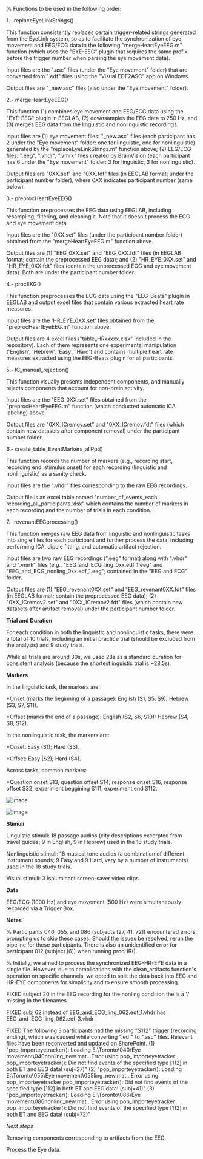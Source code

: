 % Functions to be used in the following order:

1.- replaceEyeLinkStrings() <br />

This function consistently replaces certain trigger-related strings generated from the EyeLink system, so as to facilitate the synchronization of eye movement and EEG/ECG data in the following "mergeHeartEyeEEG.m" function (which uses the "EYE-EEG" plugin that requires the same prefix before the trigger number when parsing the eye movement data). <br />

Input files are the ".asc" files (under the "Eye movement" folder) that are converted from ".edf" files using the "Visual EDF2ASC" app on Windows. <br />

Output files are "_new.asc" files (also under the "Eye movement" folder).

2.- mergeHeartEyeEEG() <br />

This function (1) combines eye movement and EEG/ECG data using the "EYE-EEG" plugin in EEGLAB, (2) downsamples the EEG data to 250 Hz, and (3) merges EEG data from the linguistic and nonlinguistic recordings. <br />

Input files are (1) eye movement files: "_new.asc" files (each participant has 2 under the "Eye movement" folder: one for linguistic, one for nonlinguistic) generated by the "replaceEyeLinkStrings.m" function above; (2) EEG/ECG files: ".eeg", ".vhdr", ".vmrk" files created by BrainVision (each participant has 6 under the "Eye movement" folder: 3 for linguistic, 3 for nonlinguistic). <br />

Output files are "0XX.set" and "0XX.fdt" files (in EEGLAB format; under the participant number folder), where 0XX indicates participant number (same below).

3.- preprocHeartEyeEEG() <br />

This function preprocesses the EEG data using EEGLAB, including resampling, filtering, and cleaning it. Note that it doesn't process the ECG and eye movement data. <br />

Input files are the "0XX.set" files (under the participant number folder) obtained from the "mergeHeartEyeEEG.m" function above. <br />

Output files are (1) "EEG_0XX.set" and "EEG_0XX.fdt" files (in EEGLAB format; contain the preprocessed EEG data); and (2) "HR_EYE_0XX.set" and "HR_EYE_0XX.fdt" files (contain the  unprocessed ECG and eye movement data). Both are under the participant number folder.

4.- procEKG() <br />

This function preprocesses the ECG data using the "EEG-Beats" plugin in EEGLAB and output excel files that contain various extracted heart rate measures. <br />

Input files are the 'HR_EYE_0XX.set' files obtained from the "preprocHeartEyeEEG.m" function above. <br />

Output files are 4 excel files ("table_HRxxxxx.xlsx" included in the repository). Each of them represents one experimental manipulation ('English', 'Hebrew', 'Easy', 'Hard') and contains multiple heart rate measures extracted using the EEG-Beats plugin for all participants.

5.- IC_manual_rejection()  <br />

This function visually presents independent components, and manually rejects components that account for non-brain activity.  <br />

Input files are the "EEG_0XX.set" files obtained from the "preprocHeartEyeEEG.m" function (which conducted automatic ICA labeling) above.  

Output files are "0XX_ICremov.set" and "0XX_ICremov.fdt" files (which contain new datasets after component removal) under the participant number folder. 

6.- create_table_EventMarkers_allPpt()  <br />

This function records the number of markers (e.g., recording start, recording end, stimulus onset) for each recording (linguistic and nonlinguistic) as a sanity check. <br /> 

Input files are the ".vhdr" files corresponding to the raw EEG recordings. 

Output file is an excel table named "number_of_events_each recording_all_participants.xlsx" which contains the number of markers in each recording and the number of trials in each condition.

7.- revenantEEGprocessing() <br />

This function merges raw EEG data from linguistic and nonlinguistic tasks into single files for each participant and further process the data, including
performing ICA, dipole fitting, and automatic artifact rejection. <br /> 

Input files are two raw EEG recordings (".eeg" format) along with ".vhdr" and ".vmrk" files (e.g., "EEG_and_ECG_ling_0xx.edf_1.eeg" and "EEG_and_ECG_nonling_0xx.edf_1.eeg"; contained in the "EEG and ECG" folder.

Output files are (1) "EEG_revenant0XX.set" and "EEG_revenant0XX.fdt" files (in EEGLAB format; contain the preprocessed EEG data); (2) "0XX_ICremov2.set" and "0XX_ICremov2.fdt" files (which contain new datasets after artifact removal) under the participant number folder. <br />


**Trial and Duration**

For each condition in both the linguistic and nonlinguistic tasks, there were a total of 10 trials, including an initial practice trial (should be excluded from the analysis) and 9 study trials.

While all trials are around 30s, we used 28s as a standard duration for consistent analysis (because the shortest inguistic trial is ~28.5s). 

**Markers**

In the linguistic task, the markers are:

  *Onset (marks the beginning of a passage): English (S1, S5, S9); Hebrew (S3, S7, S11).
  
  *Offset (marks the end of a passage): English (S2, S6, S10): Hebrew (S4, S8, S12). 

In the nonlinguistic task, the markers are:

  *Onset: Easy (S1); Hard (S3).
  
  *Offset: Easy (S2); Hard (S4).
  
Across tasks, common markers:
 
  *Question onset S13, question offset S14; response onset S16, response offset S32; experiment beggining S111, experiment end S112.

![image](https://github.com/AlejandroPerezB2B/Syncbeateyeeg/assets/65445363/53f168e9-3679-4179-bb6f-5dc2a4476813)

![image](https://github.com/AlejandroPerezB2B/Syncbeateyeeg/assets/51342792/72dcb069-e4b4-4da9-bab0-9aebdfb8a68e)

**Stimuli**

Linguistic stimuli: 18 passage audios (city descriptions excerpted from travel guides; 9 in English, 9 in Hebrew) used in the 18 study trials.

Nonlinguistic stimuli: 18 musical tone audios (a combination of different instrument sounds; 9 Easy and 9 Hard, vary by a number of instruments) used in the 18 study trials.

Visual stimuli: 3 isoluminant screen-saver video clips.

**Data**

EEG/ECG (1000 Hz) and eye movement (500 Hz) were simultaneously recorded via a Trigger Box. 

**Notes**

% Participants 040, 055, and 086 (subjects [27, 41, 72]) encountered errors, prompting us to skip these cases. Should the issues be resolved, rerun the pipeline for these participants. There is also an unidentified error for participant 012 (subject [6]) when running procHR().

% Initially, we aimed to process the synchronized EEG-HR-EYE data in a single file. However, due to complications with the clean_artifacts function's operation on specific channels, we opted to split the data back into EEG and HR-EYE components for simplicity and to ensure smooth processing.

FIXED subject 20 in the EEG recording for the nonling condition the is a '.' missing in the filenames. 

FIXED subj 62 instead of EEG_and_ECG_ling_062.edf_1.vhdr has EEG_and_ECG_ling_062.edf_3.vhdr

FIXED The following 3 participants had the missing "S112" trigger (recording ending), which was caused while converting ".edf" to ".asc" files. Relevant files have been reconverted and updated on SharePoint.
(1) "pop_importeyetracker(): Loading E:\Toronto\040\Eye movement\040nonling_new.mat...Error using pop_importeyetracker
pop_importeyetracker(): Did not find events of the specified type [112] in both ET and EEG data! (suj=27)"
(2) "pop_importeyetracker(): Loading E:\Toronto\055\Eye movement\055ling_new.mat...Error using pop_importeyetracker
pop_importeyetracker(): Did not find events of the specified type [112] in both ET and EEG data! (subj=41)"
(3) "pop_importeyetracker(): Loading E:\Toronto\086\Eye movement\086nonling_new.mat...Error using pop_importeyetracker
pop_importeyetracker(): Did not find events of the specified type [112] in both ET and EEG data! (subj=72)"

*Next steps*

Removing components corresponding to artifacts from the EEG.

Process the Eye data.

